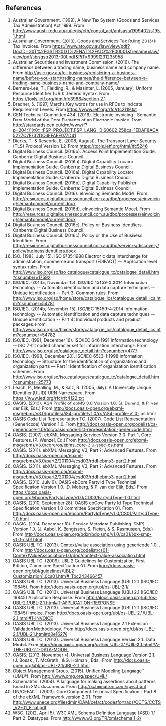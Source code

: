## References

 1. Australian Government. (1999). A New Tax System (Goods and Services Tax Administration) Act 1999. From http://www.austlii.edu.au/au/legis/cth/consol_act/antsasta1999402/s195.1.html
 2. Australian Government. (2013). Goods and Services Tax Ruling 2013/1: Tax Invoices. From https://www.ato.gov.au/law/view/pdf?DocID=GST%2FGSTR20131%2FNAT%2FATO%2F00001&filename=law/view/pdf/pbr/gstr2013-001.pdf&PiT=99991231235958
 3. Australian Securities and Investment Commission. (2016). The difference between a trading name, business name and company name. From http://asic.gov.au/for-business/registering-a-business-name/before-you-start/trading-names/the-difference-between-a-trading-name-business-name-and-company-name/
 4. Berners-Lee, T., Fielding, R., & Masinter, L. (2005, January). Uniform Resource Identifier (URI): Generic Syntax. From https://tools.ietf.org/html/rfc3986#section-2.1
 5. Bradner, S. (1997, March). Key words for use in RFCs to Indicate Requirement Levels. From https://www.ietf.org/rfc/rfc2119.txt 
 6. CEN Technical Committee 434. (2016). Electronic invoicing - Semantic Data Model of the Core Elements of an Electronic Invoice. From http://standards.cen.eu/dyn/www/f?p=204:110:0::::FSP_PROJECT,FSP_LANG_ID:60602,25&cs=1EDAF8ACA5277C7EF32DC6EFAEF077D41
 7. Dierks, T., & Rescorla, E. (2008, August). The Transport Layer Security (TLS) Protocol Version 1.2. From https://tools.ietf.org/html/rfc5246
 8. Digital Business Council. (2016b). Access Point Implementation Guide. Canberra: Digital Business Council. 
 9. Digital Business Council. (2016a). Digital Capability Locator Implementation Guide. Canberra: Digital Business Council.
 10. Digital Business Council. (2016a). Digital Capability Locator Implementation Guide. Canberra: Digital Business Council.
 11. Digital Business Council. (2016b). Digital Capability Publisher Implementation Guide. Canberra: Digital Business Council. 
 12. Digital Business Council. (2016). eInvoicing Semantic Model. From http://resources.digitalbusinesscouncil.com.au/dbc/processes/einvoicing/semanticmodel/current.docx
 13. Digital Business Council. (2016d). eInvoicing Semantic Model. From http://resources.digitalbusinesscouncil.com.au/dbc/processes/einvoicing/semanticmodel/current.docx
 14. Digital Business Council. (2016c). Policy on Business Identifiers. Canberra: Digital Business Council. 
 15. Digital Business Council. (2016c). Policy on the Use of Business Identifiers. From http://resources.digitalbusinesscouncil.com.au/dbc/services/discovery/policy/businessidentifiers.docx
 16. ISO. (1988, July 15). ISO 9735:1988 Electronic data interchange for administration, commerce and transport (EDIFACT) — Application level syntax rules. From http://www.iso.org/iso/iso_catalogue/catalogue_tc/catalogue_detail.htm?csnumber=17592
 17. ISO/IEC. (2014a, November 15). ISO/IEC 15459-3:2014 Information technology -- Automatic identification and data capture techniques -- Unique identification -- Part 3: Common rules. From http://www.iso.org/iso/home/store/catalogue_ics/catalogue_detail_ics.htm?csnumber=54781
 18. ISO/IEC. (2014b, November 15). ISO/IEC 15459-4:2014 Information technology -- Automatic identification and data capture techniques -- Unique identification -- Part 4: Individual products and product packages. From http://www.iso.org/iso/home/store/catalogue_ics/catalogue_detail_ics.htm?csnumber=54782
 19. ISO/IEC. (1991, December 16). ISO/IEC 646:1991 Information technology -- ISO 7-bit coded character set for information interchange. From http://www.iso.org/iso/catalogue_detail.htm?csnumber=4777
 20. ISO/IEC. (1998, December 20). ISO/IEC 6523-1:1998 Information technology — Structure for the identification of organizations and organization parts — Part 1: Identification of organization identification schemes. From http://www.iso.org/iso/iso_catalogue/catalogue_tc/catalogue_detail.htm?csnumber=25773
 21. Leach, P., Mealling, M., & Salz, R. (2005, July). A Universally Unique IDentifier (UUID) URN Namespace. From https://www.ietf.org/rfc/rfc4122.txt
 22. OASIS. (2013). AS4 Profile of ebMS 3.0 Version 1.0. (J. Durand, & P. van der Eijk, Eds.) From http://docs.oasis-open.org/ebxml-msg/ebms/v3.0/profiles/AS4-profile/v1.0/os/AS4-profile-v1.0- os.html
 23. OASIS Code List Representation TC. (2007). Code List Representation (Genericode) Version 1.0. From http://docs.oasis-open.org/codelist/cs-genericode-1.0/doc/oasis-code-list-representation-genericode.html
 24. OASIS. (2007). ebXML Messaging Services Version 3.0: Part 1, Core Features. (P. Wenzel, Ed.) From http://docs.oasis-open.org/ebxml-msg/ebms/v3.0/core/os/ebms_core-3.0-spec-os.html
 25. OASIS. (2011). ebXML Messaging V3, Part 2: Advanced Features. From http://docs.oasis-open.org/ebxml-msg/ebms/v3.0/part2/201004/csd03/rddl-ebms3-part2.html
 26. OASIS. (2011). ebXML Messaging V3, Part 2: Advanced Features. From http://docs.oasis-open.org/ebxml-msg/ebms/v3.0/part2/201004/csd03/rddl-ebms3-part2.html
 27. OASIS. (2010, July 9). OASIS ebCore Party Id Type Technical Specification Version 1.0. (D. Moberg, & P. van der Eijk, Eds.) From https://docs.oasis-open.org/ebcore/PartyIdType/v1.0/CD03/PartyIdType-1.0.html
 28. OASIS. (2010, September 28). OASIS ebCore Party Id Type Technical Specification Version 1.0 Committee Specification 01. From http://docs.oasis-open.org/ebcore/PartyIdType/v1.0/CS01/PartyIdType-1.0.html
 29. OASIS. (2014, December 18). Service Metadata Publishing (SMP) Version 1.0. (J. Aabol, K. Bengtsson, S. Fieten, & S. Rasmussen, Eds.) From http://docs.oasis-open.org/bdxr/bdx-smp/v1.0/cs01/bdx-smp-v1.0-cs01.html
 30. OASIS UBL TC. (2013). Context/value association using genericode 1.0. . From http://docs.oasis-open.org/codelist/cs01-ContextValueAssociation-1.0/doc/context-value-association.html
 31. OASIS UBL TC. (2009). UBL 2 Guidelines for Customization, First Edition, Committee Specification 01. From http://docs.oasis-open.org/ubl/guidelines/UBL2-Customization1.0cs01.html#_Toc243466457
 32. OASIS UBL TC. (2013). Universal Business Language (UBL) 2.1 (ISO/IEC 19845). From http://docs.oasis-open.org/ubl/os-UBL-2.1/ 
 33. OASIS UBL TC. (2013). Universal Business Language (UBL) 2.1 (ISO/IEC 19845) Application Response. From http://docs.oasis-open.org/ubl/os-UBL-2.1/UBL-2.1.html#T-APPLICATION-RESPONSE 
 34. OASIS UBL TC. (2013). Universal Business Language (UBL) 2.1 (ISO/IEC 19845) Invoice. From http://docs.oasis-open.org/ubl/os-UBL-2.1/UBL-2.1.html#T-INVOICE
 35. OASIS UBL TC. (2013). Universal Business Language 2.1 Extension Validation Methodology. From http://docs.oasis-open.org/ubl/os-UBL-2.1/UBL-2.1.html#d0e16276
 36. OASIS UBL TC. (2013). Universal Business Language Version 2.1. Data Model. From http://docs.oasis-open.org/ubl/os-UBL-2.1/UBL-2.1.html#A-THE-UBL-2.1-DATA-MODEL 
 37. OASIS. (2013, November 4). Universal Business Language Version 2.1. (J. Bosak , T. McGrath , & G. Holman , Eds.) From http://docs.oasis-open.org/ubl/os-UBL-2.1/UBL-2.1.html
 38. Object Management Group. (2015). Unified Modeling Language™ (UML®). From http://www.omg.org/spec/UML/ 
 39. Schematron. (2004). A language for making assertions about patterns found in XML documents. From http://schematron.com/spec.html
 40. UN/CEFACT. (2003). Core Component Technical Specification - Part 8 of the ebXML Framework version 2.01. From http://www.unece.org/fileadmin/DAM/cefact/codesfortrade/CCTS/CCTS_V2-01_Final.pdf
 41. W3C. (2012, April 5). W3C XML Schema Definition Language (XSD) 1.1 Part 2: Datatypes. From http://www.w3.org/TR/xmlschema11-2/ 
